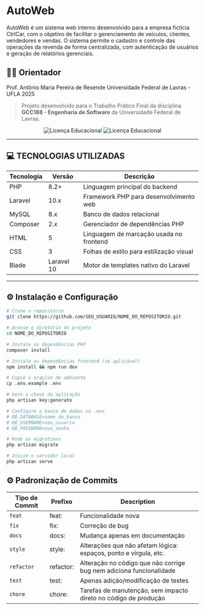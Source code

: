 # AutoWeb

AutoWeb é um sistema web interno desenvolvido para a empresa fictícia CtrlCar, com o objetivo de facilitar o gerenciamento de veículos, clientes, vendedores e vendas. O sistema permite o cadastro e controle das operações da revenda de forma centralizada, com autenticação de usuários e geração de relatórios gerenciais.

## 👨‍🏫 Orientador
Prof. Antônio Maria Pereira de Resende
Universidade Federal de Lavras - UFLA
2025

> Projeto desenvolvido para o Trabalho Prático Final da disciplina **GCC188 - Engenharia de Software** da Universidade Federal de Lavras.

<div align="center">
    <img src="https://img.shields.io/badge/Laravel-10-red" alt="Licença Educacional">
    <img src="https://img.shields.io/badge/Licença-Educacional-green" alt="Licença Educacional">
</div>

---

## 💻 TECNOLOGIAS UTILIZADAS

| Tecnologia       | Versão     | Descrição                           |
|------------------|------------|--------------------------------------|
| PHP              | 8.2+       | Linguagem principal do backend       |
| Laravel          | 10.x       | Framework PHP para desenvolvimento web |
| MySQL            | 8.x        | Banco de dados relacional            |
| Composer         | 2.x        | Gerenciador de dependências PHP      |
| HTML             | 5          | Linguagem de marcação usada no frontend      |
| CSS              | 3          | Folhas de estilo para estilização visual     |
| Blade            | Laravel 10 | Motor de templates nativo do Laravel         |

---

## ⚙️ Instalação e Configuração

```bash
# Clone o repositório
git clone https://github.com/SEU_USUARIO/NOME_DO_REPOSITORIO.git

# Acesse o diretório do projeto
cd NOME_DO_REPOSITORIO

# Instale as dependências PHP
composer install

# Instale as dependências frontend (se aplicável)
npm install && npm run dev

# Copie o arquivo de ambiente
cp .env.example .env

# Gere a chave da aplicação
php artisan key:generate

# Configure o banco de dados no .env
# DB_DATABASE=nome_do_banco
# DB_USERNAME=seu_usuario
# DB_PASSWORD=sua_senha

# Rode as migrations
php artisan migrate

# Inicie o servidor local
php artisan serve

```
## ⚙️ Padronização de Commits

| Tipo de Commit | Prefixo                  | Description                                                                                                 |
| -----------    | ------------------------ | ----------------------------------------------------------------------------------------------------------- |
| `feat`         | feat:                    | Funcionalidade nova                                                                                         | 
| `fix`          | fix:                     | Correção de bug                                                                                             | 
| `docs`         | docs:                    | Mudança apenas em documentação                                                                              | 
| `style`        | style:                   | Alterações que não afetam lógica: espaços, ponto e vírgula, etc.                                            | 
| `refactor`     | refactor:                | Alteração no código que não corrige bug nem adiciona funcionalidade                                         |  
| `test`         | test:                    | Apenas adição/modificação de testes                                                                         |  
| `chore`        | chore:                   | Tarefas de manutenção, sem impacto direto no código de produção                                             | 

